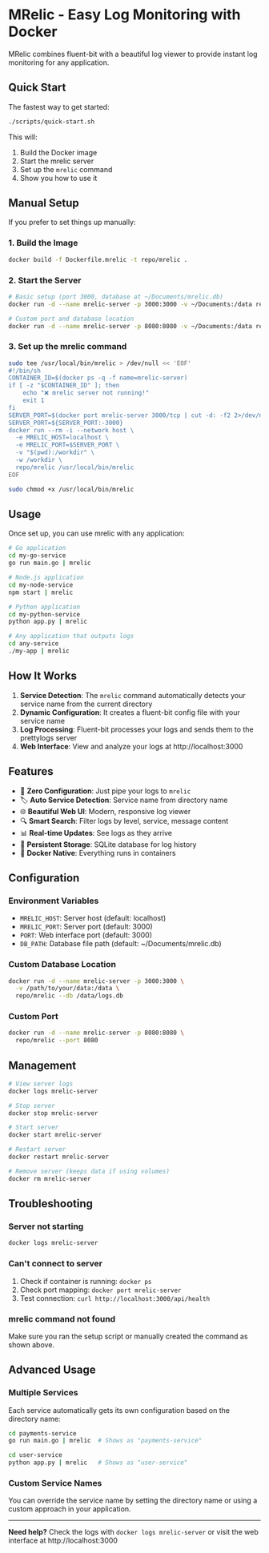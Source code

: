 # MRelic - Easy Log Monitoring with Docker

MRelic combines fluent-bit with a beautiful log viewer to provide instant log monitoring for any application.

## Quick Start

The fastest way to get started:

```bash
./scripts/quick-start.sh
```

This will:
1. Build the Docker image
2. Start the mrelic server
3. Set up the `mrelic` command
4. Show you how to use it

## Manual Setup

If you prefer to set things up manually:

### 1. Build the Image
```bash
docker build -f Dockerfile.mrelic -t repo/mrelic .
```

### 2. Start the Server
```bash
# Basic setup (port 3000, database at ~/Documents/mrelic.db)
docker run -d --name mrelic-server -p 3000:3000 -v ~/Documents:/data repo/mrelic

# Custom port and database location
docker run -d --name mrelic-server -p 8080:8080 -v ~/Documents:/data repo/mrelic --port 8080 --db /data/custom.db
```

### 3. Set up the mrelic command
```bash
sudo tee /usr/local/bin/mrelic > /dev/null << 'EOF'
#!/bin/sh
CONTAINER_ID=$(docker ps -q -f name=mrelic-server)
if [ -z "$CONTAINER_ID" ]; then
    echo "❌ mrelic server not running!"
    exit 1
fi
SERVER_PORT=$(docker port mrelic-server 3000/tcp | cut -d: -f2 2>/dev/null)
SERVER_PORT=${SERVER_PORT:-3000}
docker run --rm -i --network host \
  -e MRELIC_HOST=localhost \
  -e MRELIC_PORT=$SERVER_PORT \
  -v "$(pwd):/workdir" \
  -w /workdir \
  repo/mrelic /usr/local/bin/mrelic
EOF

sudo chmod +x /usr/local/bin/mrelic
```

## Usage

Once set up, you can use mrelic with any application:

```bash
# Go application
cd my-go-service
go run main.go | mrelic

# Node.js application
cd my-node-service  
npm start | mrelic

# Python application
cd my-python-service
python app.py | mrelic

# Any application that outputs logs
cd any-service
./my-app | mrelic
```

## How It Works

1. **Service Detection**: The `mrelic` command automatically detects your service name from the current directory
2. **Dynamic Configuration**: It creates a fluent-bit config file with your service name
3. **Log Processing**: Fluent-bit processes your logs and sends them to the prettylogs server
4. **Web Interface**: View and analyze your logs at http://localhost:3000

## Features

- 🚀 **Zero Configuration**: Just pipe your logs to `mrelic`
- 🏷️ **Auto Service Detection**: Service name from directory name
- 🌐 **Beautiful Web UI**: Modern, responsive log viewer
- 🔍 **Smart Search**: Filter logs by level, service, message content
- 📊 **Real-time Updates**: See logs as they arrive
- 💾 **Persistent Storage**: SQLite database for log history
- 🐳 **Docker Native**: Everything runs in containers

## Configuration

### Environment Variables

- `MRELIC_HOST`: Server host (default: localhost)
- `MRELIC_PORT`: Server port (default: 3000)
- `PORT`: Web interface port (default: 3000)
- `DB_PATH`: Database file path (default: ~/Documents/mrelic.db)

### Custom Database Location

```bash
docker run -d --name mrelic-server -p 3000:3000 \
  -v /path/to/your/data:/data \
  repo/mrelic --db /data/logs.db
```

### Custom Port

```bash
docker run -d --name mrelic-server -p 8080:8080 \
  repo/mrelic --port 8080
```

## Management

```bash
# View server logs
docker logs mrelic-server

# Stop server
docker stop mrelic-server

# Start server
docker start mrelic-server

# Restart server
docker restart mrelic-server

# Remove server (keeps data if using volumes)
docker rm mrelic-server
```

## Troubleshooting

### Server not starting
```bash
docker logs mrelic-server
```

### Can't connect to server
1. Check if container is running: `docker ps`
2. Check port mapping: `docker port mrelic-server`
3. Test connection: `curl http://localhost:3000/api/health`

### mrelic command not found
Make sure you ran the setup script or manually created the command as shown above.

## Advanced Usage

### Multiple Services
Each service automatically gets its own configuration based on the directory name:

```bash
cd payments-service
go run main.go | mrelic  # Shows as "payments-service"

cd user-service  
python app.py | mrelic   # Shows as "user-service"
```

### Custom Service Names
You can override the service name by setting the directory name or using a custom approach in your application.

---

**Need help?** Check the logs with `docker logs mrelic-server` or visit the web interface at http://localhost:3000 